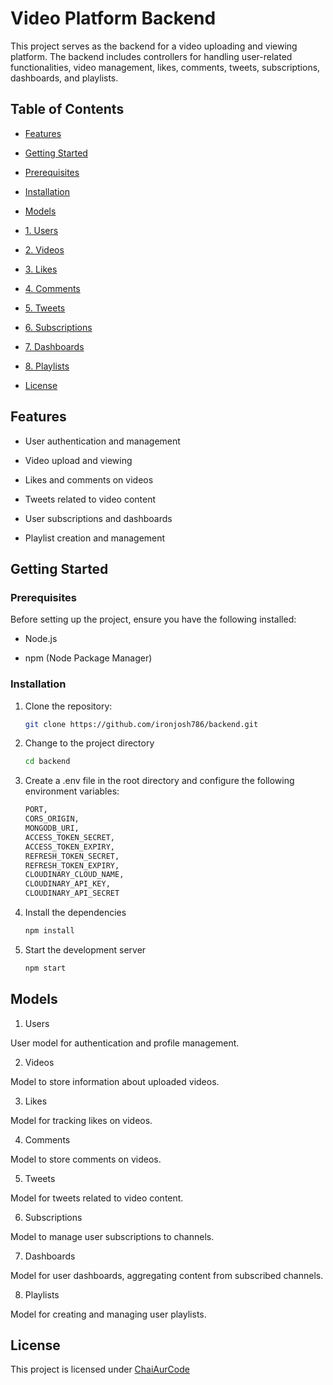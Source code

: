 # Video Platform Backend

This project serves as the backend for a video uploading and viewing platform. The backend includes controllers for handling user-related functionalities, video management, likes, comments, tweets, subscriptions, dashboards, and playlists.

## Table of Contents

-   [Features](#features)

-   [Getting Started](#getting-started)

-   [Prerequisites](#prerequisites)

-   [Installation](#installation)

-   [Models](#models)

-   [1. Users](#1-users)

-   [2. Videos](#2-videos)

-   [3. Likes](#3-likes)

-   [4. Comments](#4-comments)

-   [5. Tweets](#5-tweets)

-   [6. Subscriptions](#6-subscriptions)

-   [7. Dashboards](#7-dashboards)

-   [8. Playlists](#8-playlists)

-   [License](#license)

## Features

-   User authentication and management

-   Video upload and viewing

-   Likes and comments on videos

-   Tweets related to video content

-   User subscriptions and dashboards

-   Playlist creation and management

## Getting Started

### Prerequisites

Before setting up the project, ensure you have the following installed:

-   Node.js

-   npm (Node Package Manager)

### Installation

1. Clone the repository:

    ```bash
    git clone https://github.com/ironjosh786/backend.git

    ```

2. Change to the project directory

    ```bash
    cd backend

    ```

3. Create a .env file in the root directory and configure the following environment variables:

    ```bash
    PORT,
    CORS_ORIGIN,
    MONGODB_URI,
    ACCESS_TOKEN_SECRET,
    ACCESS_TOKEN_EXPIRY,
    REFRESH_TOKEN_SECRET,
    REFRESH_TOKEN_EXPIRY,
    CLOUDINARY_CLOUD_NAME,
    CLOUDINARY_API_KEY,
    CLOUDINARY_API_SECRET

    ```

4. Install the dependencies

    ```bash
    npm install

    ```

5. Start the development server

    ```bash
    npm start
    ```

## Models

1. Users

User model for authentication and profile management.

2. Videos

Model to store information about uploaded videos.

3. Likes

Model for tracking likes on videos.

4. Comments

Model to store comments on videos.

5. Tweets

Model for tweets related to video content.

6. Subscriptions

Model to manage user subscriptions to channels.

7. Dashboards

Model for user dashboards, aggregating content from subscribed channels.

8. Playlists

Model for creating and managing user playlists.

## License

This project is licensed under [ChaiAurCode](https://www.youtube.com/@chaiaurcode)
